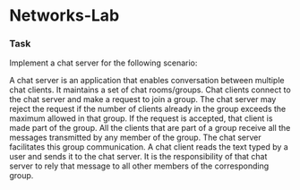 # Networks-Lab
### Task

Implement a chat server for the following scenario:

A chat server is an application that enables conversation between multiple chat clients. It maintains a set of chat rooms/groups. Chat clients connect to the chat server and make a request to join a group. The chat server may reject the request if the number of clients already in the group exceeds the maximum allowed in that group. If the request is accepted, that client is made part of the group. All the clients that are part of a group receive all the messages transmitted by any member of the group. The chat server facilitates this group communication. A chat client reads the text typed by a user and sends it to the chat server. It is the responsibility of that chat server to rely that message to all other members of the corresponding group.

